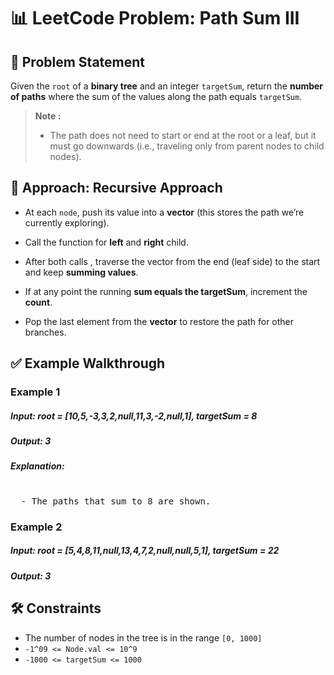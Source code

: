 # 📊 LeetCode Problem: Path Sum III

## 🧩 Problem Statement

Given the `root` of a **binary tree** and an integer `targetSum`, return the **number of paths** where the sum of the values along the path equals `targetSum`.

> **Note :**
> - The path does not need to start or end at the root or a leaf, but it must go downwards (i.e., traveling only from parent nodes to child nodes).



## 🧠 Approach: Recursive Approach

- At each `node`, push its value into a **vector** (this stores the path we’re currently exploring).

- Call the function for **left** and **right** child.

- After both calls , traverse the vector from the end (leaf side) to the start and keep **summing values**.

- If at any point the running **sum equals the targetSum**, increment the **count**.

- Pop the last element from the **vector** to restore the path for other branches.



## ✅ Example Walkthrough

### Example 1

##### Input: root = [10,5,-3,3,2,null,11,3,-2,null,1], targetSum = 8
##### Output: 3

##### Explanation: 
<pre> 
  - The paths that sum to 8 are shown.
</pre>

### Example 2

##### Input: root = [5,4,8,11,null,13,4,7,2,null,null,5,1], targetSum = 22
##### Output: 3


## 🛠️ Constraints

- The number of nodes in the tree is in the range `[0, 1000]`
- `-1^09 <= Node.val <= 10^9`
- `-1000 <= targetSum <= 1000`
